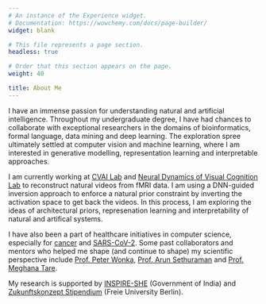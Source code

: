 ```yaml
---
# An instance of the Experience widget.
# Documentation: https://wowchemy.com/docs/page-builder/
widget: blank 

# This file represents a page section.
headless: true

# Order that this section appears on the page.
weight: 40

title: About Me
---
```

<p> <!-- style="text-align:justify"> -->
        I have an immense passion for understanding natural and artificial intelligence. Throughout my undergraduate degree, I have had chances to collaborate with exceptional researchers in the domains of bioinformatics, formal language, data mining and deep learning. The exploration spree ultimately settled at computer vision and machine learning, where I am interested in generative modelling, representation learning and interpretable approaches.
</p>
<p ><!-- style="text-align:justify"> -->
        I am currently working at <a href="http://www.cvai.cs.uni-frankfurt.de/"  target="_blank" rel="noopener">CVAI Lab</a> and <a href="https://www.ewi-psy.fu-berlin.de/en/einrichtungen/arbeitsbereiche/neural_dyn_of_vis_cog/index.html"  target="_blank" rel="noopener">Neural Dynamics of Visual Cognition Lab</a> to reconstruct natural videos from fMRI data. I am using a DNN-guided inversion approach to enforce a natural prior constraint by inverting the activation space to get back the videos. In this process, I am exploring the ideas of architectural priors, represenation learning and interpretability of natural and artifical systems.
</p>
<p><!--  style="text-align:justify"> -->
        I have also been a part of healthcare initiatives in computer science, especially for <a href="/project/heavy_metal/" target="_blank" rel="noopener">cancer</a> and <a href="/project/covid_genome/" target="_blank" rel="noopener">SARS-CoV-2</a>. Some past collaborators and mentors who helped me shape (and continue to shape) my scientific perspective include
        <a href="http://peterwonka.net/" target="_blank" rel="noopener">Prof. Peter Wonka</a>, <a href="http://arunsethuraman.weebly.com/" target="_blank" rel="noopener">Prof. Arun Sethuraman</a>
        and <a href="https://www.bits-pilani.ac.in/pilani/meghanatare/profile" target="_blank" rel="noopener">Prof. Meghana Tare</a>.
</p> 
<p>
        My research is supported by <a href="https://online-inspire.gov.in/account/inspireprogramme" target="_blank" rel="noopener">INSPIRE-SHE</a> (Government of India) and <a href="https://www.fu-berlin.de/universitaet/auszeichnungen/exzellenzwettbewerb/index.html" target="_blank" rel="noopener">Zukunftskonzept Stipendium</a> (Freie University Berlin).
